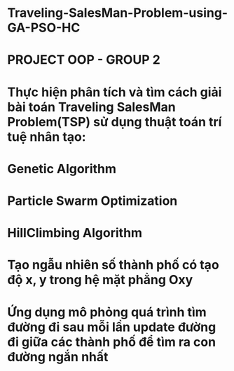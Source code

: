 # Traveling-SalesMan-Problem-using-GA-PSO-HC

# PROJECT OOP - GROUP 2

# Thực hiện phân tích và tìm cách giải bài toán Traveling SalesMan Problem(TSP) sử dụng thuật toán trí tuệ nhân tạo:
# Genetic Algorithm
# Particle Swarm Optimization
# HillClimbing Algorithm

# Tạo ngẫu nhiên số thành phố có tạo độ x, y trong hệ mặt phẳng Oxy
# Ứng dụng mô phỏng quá trình tìm đường đi sau mỗi lần update đường đi giữa các thành phố để tìm ra con đường ngắn nhất

